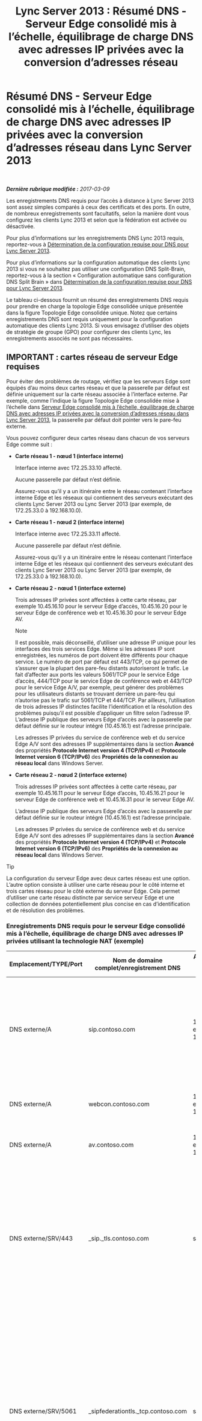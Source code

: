 ﻿---
title: 'Lync Server 2013 : Résumé DNS - Serveur Edge consolidé mis à l’échelle, équilibrage de charge DNS avec adresses IP privées avec la conversion d’adresses réseau'
TOCTitle: Résumé DNS - Serveur Edge consolidé mis à l’échelle, équilibrage de charge DNS avec adresses IP privées avec la conversion d’adresses réseau
ms:assetid: 11bc7b84-91cf-48f9-ad0e-06ad30b46a2e
ms:mtpsurl: https://technet.microsoft.com/fr-fr/library/Gg398201(v=OCS.15)
ms:contentKeyID: 49296301
ms.date: 03/09/2017
mtps_version: v=OCS.15
ms.translationtype: HT
---

# Résumé DNS - Serveur Edge consolidé mis à l’échelle, équilibrage de charge DNS avec adresses IP privées avec la conversion d’adresses réseau dans Lync Server 2013

 

_**Dernière rubrique modifiée :** 2017-03-09_

Les enregistrements DNS requis pour l’accès à distance à Lync Server 2013 sont assez simples comparés à ceux des certificats et des ports. En outre, de nombreux enregistrements sont facultatifs, selon la manière dont vous configurez les clients Lync 2013 et selon que la fédération est activée ou désactivée.

Pour plus d’informations sur les enregistrements DNS Lync 2013 requis, reportez-vous à [Détermination de la configuration requise pour DNS pour Lync Server 2013](lync-server-2013-determine-dns-requirements.md).

Pour plus d’informations sur la configuration automatique des clients Lync 2013 si vous ne souhaitez pas utiliser une configuration DNS Split-Brain, reportez-vous à la section « Configuration automatique sans configuration DNS Split Brain » dans [Détermination de la configuration requise pour DNS pour Lync Server 2013](lync-server-2013-determine-dns-requirements.md).

Le tableau ci-dessous fournit un résumé des enregistrements DNS requis pour prendre en charge la topologie Edge consolidée unique présentée dans la figure Topologie Edge consolidée unique. Notez que certains enregistrements DNS sont requis uniquement pour la configuration automatique des clients Lync 2013. Si vous envisagez d’utiliser des objets de stratégie de groupe (GPO) pour configurer des clients Lync, les enregistrements associés ne sont pas nécessaires.

## IMPORTANT : cartes réseau de serveur Edge requises

Pour éviter des problèmes de routage, vérifiez que les serveurs Edge sont équipés d’au moins deux cartes réseau et que la passerelle par défaut est définie uniquement sur la carte réseau associée à l’interface externe. Par exemple, comme l’indique la figure Topologie Edge consolidée mise à l’échelle dans [Serveur Edge consolidé mis à l’échelle, équilibrage de charge DNS avec adresses IP privées avec la conversion d’adresses réseau dans Lync Server 2013](lync-server-2013-scaled-consolidated-edge-dns-load-balancing-with-private-ip-addresses-using-nat.md), la passerelle par défaut doit pointer vers le pare-feu externe.

Vous pouvez configurer deux cartes réseau dans chacun de vos serveurs Edge comme suit :

  - **Carte réseau 1 - nœud 1 (interface interne)**
    
    Interface interne avec 172.25.33.10 affecté.
    
    Aucune passerelle par défaut n’est définie.
    
    Assurez-vous qu’il y a un itinéraire entre le réseau contenant l’interface interne Edge et les réseaux qui contiennent des serveurs exécutant des clients Lync Server 2013 ou Lync Server 2013 (par exemple, de 172.25.33.0 à 192.168.10.0).

  - **Carte réseau 1 - nœud 2 (interface interne)**
    
    Interface interne avec 172.25.33.11 affecté.
    
    Aucune passerelle par défaut n’est définie.
    
    Assurez-vous qu’il y a un itinéraire entre le réseau contenant l’interface interne Edge et les réseaux qui contiennent des serveurs exécutant des clients Lync Server 2013 ou Lync Server 2013 (par exemple, de 172.25.33.0 à 192.168.10.0).

  - **Carte réseau 2 - nœud 1 (interface externe)**
    
    Trois adresses IP privées sont affectées à cette carte réseau, par exemple 10.45.16.10 pour le serveur Edge d’accès, 10.45.16.20 pour le serveur Edge de conférence web et 10.45.16.30 pour le serveur Edge AV.
    
    > [!note]  
    > Il est possible, mais déconseillé, d’utiliser une adresse IP unique pour les interfaces des trois services Edge. Même si les adresses IP sont enregistrées, les numéros de port doivent être différents pour chaque service. Le numéro de port par défaut est 443/TCP, ce qui permet de s’assurer que la plupart des pare-feu distants autoriseront le trafic. Le fait d’affecter aux ports les valeurs 5061/TCP pour le service Edge d’accès, 444/TCP pour le service Edge de conférence web et 443/TCP pour le service Edge A/V, par exemple, peut générer des problèmes pour les utilisateurs distants se trouvant derrière un pare-feu qui n’autorise pas le trafic sur 5061/TCP et 444/TCP. Par ailleurs, l’utilisation de trois adresses IP distinctes facilite l’identification et la résolution des problèmes puisqu’il est possible d’appliquer un filtre selon l’adresse IP.    
    L’adresse IP publique des serveurs Edge d’accès avec la passerelle par défaut définie sur le routeur intégré (10.45.16.1) est l’adresse principale.
    
    Les adresses IP privées du service de conférence web et du service Edge A/V sont des adresses IP supplémentaires dans la section **Avancé** des propriétés **Protocole Internet version 4 (TCP/IPv4)** et **Protocole Internet version 6 (TCP/IPv6)** des **Propriétés de la connexion au réseau local** dans Windows Server.

  - **Carte réseau 2 - nœud 2 (interface externe)**
    
    Trois adresses IP privées sont affectées à cette carte réseau, par exemple 10.45.16.11 pour le serveur Edge d’accès, 10.45.16.21 pour le serveur Edge de conférence web et 10.45.16.31 pour le serveur Edge AV.
    
    L’adresse IP publique des serveurs Edge d’accès avec la passerelle par défaut définie sur le routeur intégré (10.45.16.1) est l’adresse principale.
    
    Les adresses IP privées du service de conférence web et du service Edge A/V sont des adresses IP supplémentaires dans la section **Avancé** des propriétés **Protocole Internet version 4 (TCP/IPv4)** et **Protocole Internet version 6 (TCP/IPv6)** des **Propriétés de la connexion au réseau local** dans Windows Server.

> [!tip]  
> La configuration du serveur Edge avec deux cartes réseau est une option. L’autre option consiste à utiliser une carte réseau pour le côté interne et trois cartes réseau pour le côté externe du serveur Edge. Cela permet d’utiliser une carte réseau distincte par service serveur Edge et une collection de données potentiellement plus concise en cas d’identification et de résolution des problèmes.

### Enregistrements DNS requis pour le serveur Edge consolidé mis à l’échelle, équilibrage de charge DNS avec adresses IP privées utilisant la technologie NAT (exemple)

<table>
<colgroup>
<col style="width: 25%" />
<col style="width: 25%" />
<col style="width: 25%" />
<col style="width: 25%" />
</colgroup>
<thead>
<tr class="header">
<th>Emplacement/TYPE/Port</th>
<th>Nom de domaine complet/enregistrement DNS</th>
<th>Adresse IP/nom de domaine complet</th>
<th>Mappage à/Commentaires</th>
</tr>
</thead>
<tbody>
<tr class="odd">
<td><p>DNS externe/A</p></td>
<td><p>sip.contoso.com</p></td>
<td><p>131.107.155.10 et 131.107.155.11</p></td>
<td><p>Interface externe du serveur Edge d’accès (Contoso). Répétez si nécessaire pour tous les domaines SIP avec des utilisateurs prenant en charge Lync.</p></td>
</tr>
<tr class="even">
<td><p>DNS externe/A</p></td>
<td><p>webcon.contoso.com</p></td>
<td><p>131.107.155.20 et 131.107.155.21</p></td>
<td><p>Interface externe de serveur Edge de conférence web</p></td>
</tr>
<tr class="odd">
<td><p>DNS externe/A</p></td>
<td><p>av.contoso.com</p></td>
<td><p>131.107.155.30 et 131.107.155.31</p></td>
<td><p>Interface externe de serveur Edge A/V</p></td>
</tr>
<tr class="even">
<td><p>DNS externe/SRV/443</p></td>
<td><p>_sip._tls.contoso.com</p></td>
<td><p>sip.contoso.com</p></td>
<td><p>Interface externe du serveur Edge d’accès. Requise pour que la configuration automatique des clients Lync 2013 et Lync 2010 fonctionne en externe. Répétez si nécessaire pour tous les domaines SIP avec des utilisateurs prenant en charge Lync.</p></td>
</tr>
<tr class="odd">
<td><p>DNS externe/SRV/5061</p></td>
<td><p>_sipfederationtls._tcp.contoso.com</p></td>
<td><p>sip.contoso.com</p></td>
<td><p>Interface externe du serveur Edge d’accès SIP. Requise pour permettre la découverte DNS automatique de partenaires fédérés connus sous le nom de « Domaines SIP autorisés » (ou fédération étendue dans les versions précédentes). Répétez si nécessaire pour tous les domaines SIP avec des utilisateurs prenant en charge Lync.</p></td>
</tr>
<tr class="even">
<td><p>DNS interne/A</p></td>
<td><p>lsedge.contoso.net</p></td>
<td><p>172.25.33.10 et 172.25.33.11</p></td>
<td><p>Interface interne de serveur Edge consolidé</p></td>
</tr>
</tbody>
</table>


## Enregistrements requis pour la fédération


<table>
<colgroup>
<col style="width: 25%" />
<col style="width: 25%" />
<col style="width: 25%" />
<col style="width: 25%" />
</colgroup>
<thead>
<tr class="header">
<th>Emplacement/TYPE/Port</th>
<th>FQDN</th>
<th>Adresse IP/enregistrement d’hôte de nom de domaine complet</th>
<th>Mappage à/Commentaires</th>
</tr>
</thead>
<tbody>
<tr class="odd">
<td><p>DNS externe/SRV/5061</p></td>
<td><p>_sipfederationtls._tcp.contoso.com</p></td>
<td><p>sip.contoso.com</p></td>
<td><p>Interface externe du serveur Edge d’accès SIP. Requise pour permettre la découverte DNS automatique de votre fédération par d’autres partenaires de fédération potentiels, elle est aussi connue sous le nom de « Domaines SIP autorisés » (ou fédération étendue dans les versions précédentes). Répétez si nécessaire pour tous les domaines SIP avec des utilisateurs prenant en charge Lync.</p>
<div class="alert">
> [!important]  
> Cet enregistrement SRV est requis pour la mobilité et le centre d’échanges de notifications push.
</div></td>
</tr>
</tbody>
</table>


## Résumé des enregistrements DNS - Connectivité PIC (Public IM Connectivity)


<table>
<colgroup>
<col style="width: 25%" />
<col style="width: 25%" />
<col style="width: 25%" />
<col style="width: 25%" />
</colgroup>
<thead>
<tr class="header">
<th>Emplacement/TYPE/Port</th>
<th>Nom de domaine complet/enregistrement DNS</th>
<th>Adresse IP/nom de domaine complet</th>
<th>Mappage à/Commentaires</th>
</tr>
</thead>
<tbody>
<tr class="odd">
<td><p>DNS externe/A</p></td>
<td><p>sip.contoso.com</p></td>
<td><p>Interface du service Edge d’accès</p></td>
<td><p>Interface externe du serveur Edge d’accès (Contoso). Répétez si nécessaire pour tous les domaines SIP avec des utilisateurs prenant en charge Lync.</p></td>
</tr>
</tbody>
</table>


## Résumé des enregistrements DNS pour le protocole XMPP (Extensible Messaging et Presence Protocol)


<table>
<colgroup>
<col style="width: 25%" />
<col style="width: 25%" />
<col style="width: 25%" />
<col style="width: 25%" />
</colgroup>
<thead>
<tr class="header">
<th>Emplacement/TYPE/Port</th>
<th>FQDN</th>
<th>Adresse IP/enregistrement d’hôte de nom de domaine complet</th>
<th>Mappage à/Commentaires</th>
</tr>
</thead>
<tbody>
<tr class="odd">
<td><p>DNS externe/SRV/5269</p></td>
<td><p>_xmpp-server._tcp.contoso.com</p></td>
<td><p>xmpp.contoso.com</p></td>
<td><p>Interface externe du proxy XMPP sur le service Edge d’accès ou pool de serveurs Edge. Répétez si nécessaire pour tous les domaines SIP internes avec des utilisateurs prenant en charge Lync où le contact avec des contacts XMPP est autorisé par le biais de la configuration de la stratégie d’accès externe via une stratégie globale, une stratégie de site dans laquelle se trouve l’utilisateur ou une stratégie utilisateur appliquée à l’utilisateur prenant en charge Lync. Un domaine XMPP autorisé doit également être configuré dans la stratégie des partenaires fédérés XMPP. Pour plus d’informations, reportez-vous aux rubriques dans <strong>Voir aussi</strong>.</p></td>
</tr>
<tr class="even">
<td><p>DNS externe/A</p></td>
<td><p>xmpp.contoso.com (par exemple)</p></td>
<td><p>Adresse IP du service Edge d’accès sur votre proxy XMPP d’hébergement de serveur Edge ou de pool de serveurs Edge</p></td>
<td><p>Pointe vers le service Edge d’accès ou le pool de serveurs Edge qui héberge le service proxy XMPP. En général, l’enregistrement SRV que vous créez pointe vers cet enregistrement hôte (A ou AAAA)</p></td>
</tr>
</tbody>
</table>

